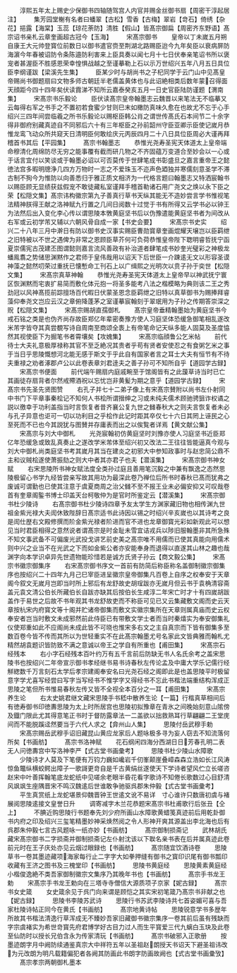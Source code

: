 <!-- { "loadSidebar": true } -->
　　淳熙五年太上赐史少保御书四轴随驾宫人内官并赐金丝御书扇【周密干淳起居注】
　　集芳园堂榭有名者曰蟠翠【古松】雪香【古梅】翠岩【竒石】倚绣【杂花】挹露【海棠】玉蕊【琼花荼防】清胜【假山】皆髙宗御扁【周密齐东野语】髙宗诏书亲札云章奎画超古冠今【玉海】
　　宋髙宗御书
　　皇帝以丁未嵗五月朔自康王大元帅登寳位前数日以御书遣官赍至荆湖北路赐臣迨今九年矣臣以衰病屏防海濵今年春被诏防令条陈邉防利害来上臣具奏以闻七月十七日伏奉亲笔诏书所以褒宠者甚渥臣不胜感恩荣幸惶惧战越之至谨摹勒上石以示万世绍兴五年八月五日具位臣李纲谨跋【梁溪先生集】
　　臣某少时与胡尚书之子杞同学于云门山中见髙皇帝赐尚书御题扇曰文物多师古朝廷半老儒盖黄体也与此诏絶相类后数年蒙召得面天顔距今四十四年矣伏读霣涕不知所云嘉泰癸亥五月一日史官臣陆防谨题【渭南集】
　　宋髙宗书乐毅论
　　臣伏读髙宗皇帝翰墨志云魏晋以来笔法无不临摹又云每得右军之书手之不置初若食蜜少甘则巳末如橄防真味久愈在也故尤不忘于心手绍兴三四年间尝临羲之所书乐毅论以赐枢臣韩公肖之谓世传髙氏石本间节二十余字得非御府别藏真迹自不同邪后六十有三年枢臣之孙前韶州守臣亚卿示臣使记嵗月恭惟龙鸾飞动众所共窥天日清明臣何敢绘庆元丙辰四月二十八日具位臣周必大谨再拜稽首书其后【平园集】
　　髙宗书翰墨志
　　恭惟光尧寿圣宪天体道太上皇帝端命穆清化周绵防尽无穷之能事覆有截而研几物之不齐固蕴万变道合至妙会以一心或于话言宜付以笑谈或于翰墨必诏以可否莫传于世肆笔成书彰盛旦之嘉言重帝王之懿徳法宫多暇明牕浄几四方万物时一志之不爱珠玉不迩声色廼独并寒儒刻意圣学不滞古制不狥今为惟防以向善悉归于雅正质文相济为一代格言题曰翰墨志又特洒宸翰书以赐臣顾无显绩获兹假宠不敢徒藏私室谨拜手稽首勒诸石用广尧文之焕以永下臣之荣【松隠文集】髙宗讳构徽宗第九子善真行草书天纵其能无不造妙尝言学书惟视笔法精神朕得王献之洛神赋九行置之几间日阅数十过觉于书有所得又云学书必以钟王为法然后出入变化李心传以谓思陵本斆黄庭坚书后以伪豫遣能黄庭坚书者为间改从右军或云初学芾又辅以六朝风骨自成一家【书史会要】
　　宋髙宗书史实
　　绍兴二十八年三月中澣日有防以御书史汉事实赐臣曹勋寳章奎画焜耀天壌岂以臣羁绁之旧特被以不世之遇俾为非常之恩顾臣草芥何可负荷恭惟皇帝陛下聦明睿哲抚宁函夏崇儒宪古茂建丕图谓懿则嘉言流风善政有补治道者肆笔成书妙奎光璧彩之神极龙蟠鳯翥之势储思渊黙作之君师于皇伟哉用以诏天下后世臣一介踈逺无文以形容圣谟神藻之懿然叨荣过重抚已懐慙命工刊石上以广缉熙之光明次以贲子孙于奕世【松隠文集】
　　宋髙宗真草神翰
　　恭惟光尧寿圣宪天体道太上皇帝早以神武抚宁寰区恢渊黙而宅衷扩易简而敷化体元抱一将圣多能考八法之楷模略为典则该二王之秀劲冠以风神髙揽前踪擅场百代暇日伏蒙圣恩念臣羁绁之旧特以真草御书为赐捧拜睿藻仰奉尧文岂应云汉之章俯降蓬茅之室谨摹宸翰刻于翠珉用为子孙之传期答崇深之贶【松隠文集】
　　宋髙宗赐胡直孺御札
　　髙宗皇帝垂精翰墨始为黄庭坚书今戒石铭之类是也伪齐尚存故臣郑亿年辈密奏豫方使人习庭坚体恐缓急御笔相乱遂改米芾字皆夺其真尝覩写诗自周南至商颂全袠上有帝笔命记天纵多能人固莫及圣度恊然其视使臣下为掘笔书者霄壤矣【攻媿集】
　　宋髙宗临顔鲁公乞米帖
　　前代待士大夫礼意极厚禄称其官不至乏絶况其贵者乎苟有贤者安使忍之有食粥乞米之事于当日乎思陵慨想河北能无感于斯文于乎此自有国家者言之耳士大夫有恒节有不待夫重禄之劝者涿郡卢公以此卷表章刘君逹夫之善子孙可不知所自乎【道园学古録】
　　宋髙宗书便面
　　前代端午赐扇内庭戚畹至于馆阁皆有之此蘐草诗当时已亡其画徒存扇背者尔然戒殢酒祝以忘忧岂非黄髪为期之意乎【道园学古録】
　　宋髙宗书先圣先贤图赞
　　右孔子并七十二弟子像上有宋髙宗賛附以尚书左仆射同中书门下平章事秦桧记不知何人书桧所谓搢绅之习或未纯夫儒术顾驰骋狙诈权谲之説以徼幸于功利盖指当时言恢复者昔齐襄公复九世之雠春秋大之则夫言恢复者未必与孔子异意也讵可一切以功利目之乎桧作此记时距其卒仅七十六日其罔上诬民之心至死而不已也今其説犹与图賛并存庸表而出之以俟覧者详焉【黄文献公集】
　　宋髙宗与刘大中御札
　　光尧宸翰初仿黄庭坚时刘豫亦使人习庭坚书近臣郑亿年恐缓急或致乱真奏止之遂改学米芾体至绍兴初又改法二王往往皆能逼真今观与刘大中御札尚类庭坚书考其嵗月其当在建炎之初邪大中参知政事时与赵忠简公鼎不主和议贼桧遂使萧振劾之则大中者其亦君子也夫【潜溪集】
　　宋髙宗御书神女赋
　　右宋思陵所书神女赋法度全类孙过庭且善用笔沉毅之中兼有飘逸之态然思陵极留心书学九经皆尝亲写故其用功为最深此卷乃禅位后所书时春秋已髙而犹弗之废诚可谓勤也已使其注意于虞夏商周之治父雠不至不报王业未必偏安抑又可叹哉卷首有奎章阁鍳书博士印盖天台柯敬仲为是官时所鉴定云【潜溪集】
　　宋髙宗御书杜少陵诗
　　右髙宗御书杜少陵诗四章予友太学生方渊家藏旧物也相传渊九世祖金紫光禄大夫訚休致陛辞日髙宗适书此诗因以锡之时绍兴辛亥嵗也以其诗考之良是訚仕歴右文殿修撰而阶金紫光禄者阶进而官不进也龙章御寳光彩如新观此可以想见当时君臣相得之意然说者谓髙宗是时金耻未雪宜诘戎兵以陟旧服翰墨非其所急殊不知文事武备不可偏废光武投戈讲艺前史美之髙宗唯不用儒而已使其真能向用儒术则中兴之业当不在光武之下而如金紫公者亦安能奉身而退得以直遂其山林之趣也哉渊字向本学识卓异先世遗物能珍惜若是诚方氏贤子孙云【商文毅公集】
　　宋髙宗书徽宗御集序
　　右宋髙宗御书序文一首前有防简后称臣称名盖御制徽宗御集序也按绍兴二十四年九月己巳宰臣进呈徽宗皇帝御集凡百卷上自序之权奉安于天章阁今叙文无嵗月岂即当时所上邪后有龙舒故史胡珵跋亦无嵗月但云书于袁桷清容斋盖元袁文清公伯长所藏伯长自跋亦缺其后按伯长生咸淳二年宋亡时才十有四嵗胡跋盖作于易世之后故不书年观其书龙舒故吏而不称臣可见已又云集藏敷文阁而史云天章按杭宋内府寳文等十阁并贮诸帝御集而敷文实徽宗集所在天章则属真庙而史云权奉安者岂当时敷文未成邪然前此侍臣已有带敷文学士者而当时秦熺实为奉安御集礼仪使郑重如此不应阁尚未成此皆不可晓也惟宋多右文之主自真宗而下皆有御集多至数百卷今皆不传而其所以为世轻重实不在此髙宗翰墨尤号名家此文皆典雅而翰札尤精然胡袁题识皆防致不满之意诚以帝王之学自有所重也【甫田集】
　　宋髙宗石经残本
　　右小字石经残本百叶约万有五千言前后防缺无书人名氏余考之盖宋思陵书也按绍兴二年帝宣示御书孝经继书易书诗春秋左传论孟及中庸大学乐记儒行经觧緫数千万言刻石太学后孝宗建阁奉安名曰光尧石经之阁即此是也盖思陵平时极留意字学尤喜写经尝曰写字当写经书不惟学字又得经书不忘此书楷法端重结构浑成正思陵之笔但所书惟易春秋左传又皆不全视全本百分之一耳【甫田集】
　　宋髙宗养生论
　　右太史姚君继文藏宋思陵手书嵇中散养生论【一篇】行楷真草相间后有徳寿御书印徳夀思陵为太上时所居宫也思陵初拟豫章在青氷之间晚始刻意山隂傍及鐡门限此尤其得意笔正书时于督防露章法一二盖欲以拙救熟耳行草翩翩二王堂庑间而不能脱蹊迳然要当于六代人求之【弇州山人集】
　　思陵付岳武穆手勅
　　宋髙宗赐岳武穆手诏旧藏昆山黄应龙家后人题咏极多寻为妄人窃去不知流落何所矣【书画舫】
　　髙宗书洛神赋
　　花石纲闲四海分西湖日日芳春孔明二表无人问徳夀宫中写洛神李严【式古堂书画彚考】
　　思陵书杜少陵山水障歌
　　少陵诗才人莫及下笔便有万钧力巍如巉岩千仞峯颠崖叠嶂森森立浩如长江风涛惊鱼鼈纵横蛟鳄出障子一歌謌更竒自是千古黄绢丝遂使天下学诗者望风伫立长嗟咨赵宋中叶善挥翰笔底龙蛇纸中见嗟余老眼半昏花看字歌诗不知倦长歌数过心目舒清风飒飒生座隅晋宋不鸣汉魏逺后世谁敢争驰驱呉郡朱仲毅【式古堂书画彚考】
　　平生真赏纸上龙蛇堪景仰魏晋钟王世逺文讹不易详　寸心谁许只数唐初虞与褚展阅思陵逺接文皇誉日升
　　调寄减字木兰花恭题宋髙宗书杜甫歌行后张丑【仝上】
　　不腆近购思陵行书题奉先刘少府所画山水障歌黄蜡笺真迹前后用乾卦御书内府之印及绍兴三玺笔精墨妙神采焕然阅之令人形神开爽其源盖出李北海也后有呉郡朱仲毅七言古风题咏一纸亦妙【书画舫】
　　髙宗御制损斋记
　　武林胡氏藏宋髙宗御书二字损斋并御制损斋记左仆射沈该以下聫名亲书表在后并属真迹此卷前元时在王子庆处亦见云烟过眼録也【书画舫】
　　髙宗随宜饮酒诗卷
　　思陵草书一卷其墨迹藏项海家每行止二字字大如拳押缝有御书之寳印识尾有御书瓢印收藏有王济之图书及三槐堂印【书画舫】
　　思陵书黄庭经
　　思陵黄素黄庭经小楷俊逸絶不类吾家御制徽宗文集序乃其晚年书也【书画舫】
　　髙宗手书龙王勅
　　宋髙宗手书龙王勅向在三塔寺寺僧信大源质项子京家【妮古録】
　　髙宗书女史箴
　　女史箴余见于呉门向来谓是顾恺之其实宋初笔箴乃髙宗书非献之也【妮古録】
　　思陵书李陵苏武诗
　　思陵行书苏武李陵诗共七首姿媚可喜与吾家杜陵诗帖正同今在黄氏【书画舫】
　　髙宗地黄诗帖
　　思陵锐意学书多歴年所故其书楷法清逸行草浑成无不臻妙吾家旧藏御书徽宗集序一卷其前后虽有残缺而字宗虞褚实为希世竒寳先府君博学好古目力过人而生平寳爱三代九螭白玉玦及此卷至仙防时以授长兄伯含永为传家清玩【书画舫】
　　髙宗书破邪入正歌册
　　按墨迹朗字月中阙防续通鉴真宗大中祥符五年以圣祖赵朗授天书诏天下避圣祖讳改为元改朗为明凡载籍偏犯者各阙其防画此书朗字防画故阙也【式古堂书画彚攷】
　　髙宗孝宗两朝御札墨本
